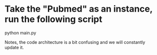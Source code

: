 # Take the "Pubmed" as an instance, run the following script

python main.py

Notes, the code architecture is a bit confusing and we will constantly update it.